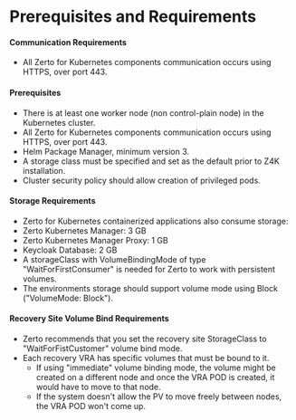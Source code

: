 # Prerequisites and Requirements

#### Communication Requirements
- All Zerto for Kubernetes components communication occurs using HTTPS, over port 443.

#### Prerequisites

- There is at least one worker node (non control-plain node) in the Kubernetes cluster.
- All Zerto for Kubernetes components communication occurs using HTTPS, over port 443.
- Helm Package Manager, minimum version 3.
- A storage class must be specified and set as the default prior to Z4K installation.
- Cluster security policy should allow creation of privileged pods.

#### Storage Requirements

-	Zerto for Kubernetes containerized applications also consume storage:
  -	Zerto Kubernetes Manager: 3 GB
  -	Zerto Kubernetes Manager Proxy: 1 GB
  -	Keycloak Database: 2 GB
  -	A storageClass with VolumeBindingMode of type "WaitForFirstConsumer" is needed for Zerto to work with persistent volumes.
  -	The environments storage should support volume mode using Block ("VolumeMode: Block").

#### Recovery Site Volume Bind Requirements

- Zerto recommends that you set the recovery site StorageClass to "WaitForFistCustomer" volume bind mode.
- Each recovery VRA has specific volumes that must be bound to it.
  - If using "immediate" volume binding mode, the volume might be created on a different node and once the VRA POD is created, it would have to move to that node.
  - If the system doesn't allow the PV to move freely between nodes, the VRA POD won't come up.</span>
